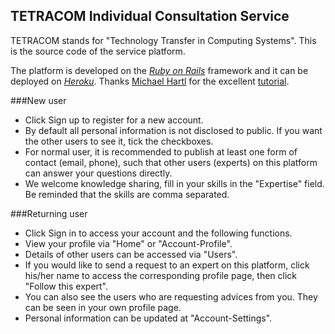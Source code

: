 ## TETRACOM Individual Consultation Service

TETRACOM stands for "Technology Transfer in Computing Systems".
This is the source code of the service platform.

The platform is developed on the [*Ruby on Rails*](http://rubyonrails.org) framework and it can be deployed on [*Heroku*](https://www.heroku.com).
Thanks [Michael Hartl](http://michaelhartl.com) for the excellent [tutorial](http://railstutorial.org/).

###New user

* Click Sign up to register for a new account.
* By default all personal information is not disclosed to public. If you want the other users to see it, tick the checkboxes.
* For normal user, it is recommended to publish at least one form of contact (email, phone), such that other users (experts) on this platform can answer your questions directly.
* We welcome knowledge sharing, fill in your skills in the "Expertise" field. Be reminded that the skills are comma separated.

###Returning user

* Click Sign in to access your account and the following functions.
* View your profile via "Home" or "Account-Profile".
* Details of other users can be accessed via "Users".
* If you would like to send a request to an expert on this platform, click his/her name to access the corresponding profile page, then click "Follow this expert".
* You can also see the users who are requesting advices from you. They can be seen in your own profile page.
* Personal information can be updated at "Account-Settings".

